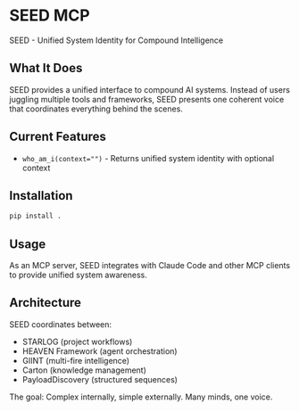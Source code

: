 # SEED MCP

SEED - Unified System Identity for Compound Intelligence

## What It Does

SEED provides a unified interface to compound AI systems. Instead of users juggling multiple tools and frameworks, SEED presents one coherent voice that coordinates everything behind the scenes.

## Current Features

- `who_am_i(context="")` - Returns unified system identity with optional context

## Installation

```bash
pip install .
```

## Usage

As an MCP server, SEED integrates with Claude Code and other MCP clients to provide unified system awareness.

## Architecture

SEED coordinates between:
- STARLOG (project workflows)
- HEAVEN Framework (agent orchestration) 
- GIINT (multi-fire intelligence)
- Carton (knowledge management)
- PayloadDiscovery (structured sequences)

The goal: Complex internally, simple externally. Many minds, one voice.